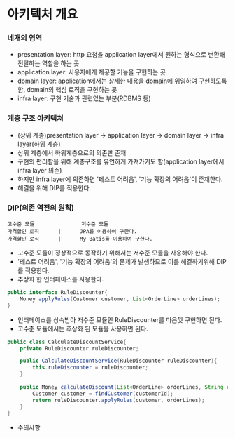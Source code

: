 # 아키텍처 개요
### 네개의 영역
- presentation layer: http 요청을 application layer에서 원하는 형식으로 변환해 전달하는 역할을 하는 곳
- application layer: 사용자에게 제공할 기능을 구현하는 곳
- domain layer: application에서는 상세한 내용을 domain에 위임하여 구현하도록 함, domain의 핵심 로직을 구현하는 곳
- infra layer: 구현 기술과 관련있는 부분(RDBMS 등)

### 계층 구조 아키텍처
- (상위 계층)presentation layer -> application layer -> domain layer ->  infra layer(하위 계층)
- 상위 계층에서 하위계층으로의 의존만 존재
- 구현의 편리함을 위해 계층구조를 유연하게 가져가기도 함(application layer에서 infra layer 의존)
- 하지만 infra layer에 의존하면 '테스트 어려움', '기능 확장의 어려움'이 존재한다.
- 해결을 위해 DIP를 적용한다.

### DIP(의존 역전의 원칙)
```
고수준 모듈               저수준 모듈
가격할인 로직      |      JPA를 이용하여 구한다.
가격할인 로직      |      My Batis를 이용하여 구한다.
```
- 고수준 모듈이 정상적으로 동작하기 위해서는 저수준 모듈을 사용해야 한다.
- '테스트 어려움', '기능 확장의 어려움'의 문제가 발생하므로 이를 해결하기위해 DIP를 적용한다.
- 추상화 한 인터페이스를 사용한다.
```java
public interface RuleDiscounter{
    Money applyRules(Customer customer, List<OrderLine> orderLines);
}
```
- 인터페이스를 상속받아 저수준 모듈인 RuleDiscounter를 마음껏 구현하면 된다.
- 고수준 모듈에서는 추상화 된 모듈을 사용하면 된다. 
```java
public class CalculateDiscountService{
    private RuleDiscounter ruleDiscounter;

    public CalculateDiscountService(RuleDiscounter ruleDiscounter){
        this.ruleDiscounter = ruleDiscounter;
    }
    
    public Money calculateDiscount(List<OrderLine> orderLines, String customerId){
        Customer customer = findCustomer(customerId);
        return ruleDiscounter.applyRules(customer, orderLines);
    }
}
```
- 주의사항
```java
```

